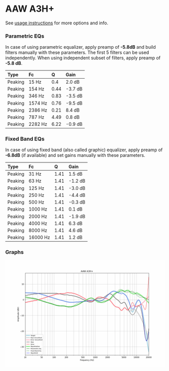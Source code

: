 # AAW A3H+
See [usage instructions](https://github.com/jaakkopasanen/AutoEq#usage) for more options and info.

### Parametric EQs
In case of using parametric equalizer, apply preamp of **-5.8dB** and build filters manually
with these parameters. The first 5 filters can be used independently.
When using independent subset of filters, apply preamp of **-5.8 dB**.

| Type    | Fc      |    Q | Gain    |
|:--------|:--------|:-----|:--------|
| Peaking | 15 Hz   | 0.4  | 2.0 dB  |
| Peaking | 154 Hz  | 0.44 | -3.7 dB |
| Peaking | 346 Hz  | 0.83 | -3.5 dB |
| Peaking | 1574 Hz | 0.76 | -9.5 dB |
| Peaking | 2386 Hz | 0.21 | 8.4 dB  |
| Peaking | 787 Hz  | 4.49 | 0.8 dB  |
| Peaking | 2282 Hz | 6.22 | -0.9 dB |

### Fixed Band EQs
In case of using fixed band (also called graphic) equalizer, apply preamp of **-6.8dB**
(if available) and set gains manually with these parameters.

| Type    | Fc       |    Q | Gain    |
|:--------|:---------|:-----|:--------|
| Peaking | 31 Hz    | 1.41 | 1.5 dB  |
| Peaking | 63 Hz    | 1.41 | -1.2 dB |
| Peaking | 125 Hz   | 1.41 | -3.0 dB |
| Peaking | 250 Hz   | 1.41 | -4.4 dB |
| Peaking | 500 Hz   | 1.41 | -0.3 dB |
| Peaking | 1000 Hz  | 1.41 | 0.1 dB  |
| Peaking | 2000 Hz  | 1.41 | -1.9 dB |
| Peaking | 4000 Hz  | 1.41 | 6.3 dB  |
| Peaking | 8000 Hz  | 1.41 | 4.6 dB  |
| Peaking | 16000 Hz | 1.41 | 1.2 dB  |

### Graphs
![](./AAW%20A3H+.png)